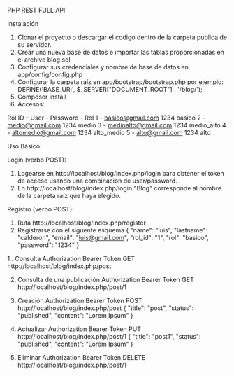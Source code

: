 PHP REST FULL API

Instalación
1. Clonar el proyecto o descargar el codigo dentro de la carpeta publica de su servidor.
2. Crear una nueva base de datos e importar las tablas proporcionadas en el archivo blog.sql
3. Configurar sus credenciales y nombre de base de datos en app/config/config.php
4. Configurar la carpeta raíz en app/bootstrap/bootstrap.php por ejemplo:
   DEFINE('BASE_URI', $_SERVER["DOCUMENT_ROOT"] . '/blog/');
5. Composer install
6. Accesos:

Rol ID - User	- Password - Rol
1 - basico@gmail.com	1234	basico
2 - medio@gmail.com	1234	medio
3 - medioalto@gmail.com	1234	medio_alto
4 - altomedio@gmail.com	1234	alto_medio
5 - alto@gmail.com	1234	alto


Uso Básico:

Login (verbo POST):
1. Logearse en http://localhost/blog/index.php/login para obtener el token de acceso usando una combinación de user/password.
2. En http://localhost/blog/index.php/login "Blog" corresponde al nombre de la carpeta raíz que haya elegido.

Registro (verbo POST):
1. Ruta http://localhost/blog/index.php/register
2. Registrarse con el siguente esquema
   {
    "name": "luis",
    "lastname": "calderon",
    "email": "luis@gmail.com",
    "rol_id": "1",
    "rol": "basico",
    "password": "1234"
}

1 . Consulta
Authorization Bearer Token
GET http://localhost/blog/index.php/post

2. Consulta de una publicación
Authorization Bearer Token
GET http://localhost/blog/index.php/post/1

3. Creación
Authorization Bearer Token
POST http://localhost/blog/index.php/post
{
    "title": "post",
    "status": "published",
    "content": "Lorem Ipsum"
}

4. Actualizar
Authorization Bearer Token
PUT http://localhost/blog/index.php/post/1
{
    "title": "post1",
    "status": "published",
    "content": "Lorem Ipsum"
}

5. Eliminar
Authorization Bearer Token
DELETE http://localhost/blog/index.php/post/1
